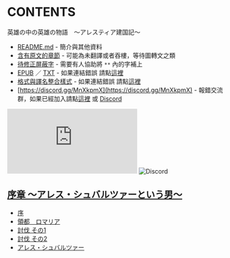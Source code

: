 # CONTENTS

英雄の中の英雄の物語　〜アレスティア建国記〜


- [README.md](README.md) - 簡介與其他資料
- [含有原文的章節](ja.md) - 可能為未翻譯或者吞樓，等待圖轉文之類
- [待修正屏蔽字](%E5%BE%85%E4%BF%AE%E6%AD%A3%E5%B1%8F%E8%94%BD%E5%AD%97.md) - 需要有人協助將 `**` 內的字補上
- [EPUB](https://gitlab.com/demonovel/epub-txt/blob/master/syosetu_out/%E8%8B%B1%E9%9B%84%E3%81%AE%E4%B8%AD%E3%81%AE%E8%8B%B1%E9%9B%84%E3%81%AE%E7%89%A9%E8%AA%9E%E3%80%80%E3%80%9C%E3%82%A2%E3%83%AC%E3%82%B9%E3%83%86%E3%82%A3%E3%82%A2%E5%BB%BA%E5%9B%BD%E8%A8%98%E3%80%9C.epub) ／ [TXT](https://gitlab.com/demonovel/epub-txt/blob/master/syosetu_out/out/%E8%8B%B1%E9%9B%84%E3%81%AE%E4%B8%AD%E3%81%AE%E8%8B%B1%E9%9B%84%E3%81%AE%E7%89%A9%E8%AA%9E%E3%80%80%E3%80%9C%E3%82%A2%E3%83%AC%E3%82%B9%E3%83%86%E3%82%A3%E3%82%A2%E5%BB%BA%E5%9B%BD.out.txt) - 如果連結錯誤 請點[這裡](https://gitlab.com/demonovel/epub-txt/tree/master)
- [格式與譯名整合樣式](https://github.com/bluelovers/node-novel/blob/master/lib/locales/%E8%8B%B1%E9%9B%84%E3%81%AE%E4%B8%AD%E3%81%AE%E8%8B%B1%E9%9B%84%E3%81%AE%E7%89%A9%E8%AA%9E%E3%80%80%E3%80%9C%E3%82%A2%E3%83%AC%E3%82%B9%E3%83%86%E3%82%A3%E3%82%A2%E5%BB%BA%E5%9B%BD%E8%A8%98%E3%80%9C.ts) - 如果連結錯誤 請點[這裡](https://github.com/bluelovers/node-novel/tree/master/lib/locales)
- [https://discord.gg/MnXkpmX](https://discord.gg/MnXkpmX) - 報錯交流群，如果已經加入請點[這裡](https://discordapp.com/channels/467794087769014273/467794088285175809) 或 [Discord](https://discordapp.com/channels/@me)


![導航目錄](https://chart.apis.google.com/chart?cht=qr&chs=150x150&chl=https://gitee.com/bluelovers/novel/blob/master/syosetu_out/英雄の中の英雄の物語　〜アレスティア建国記〜/導航目錄.md)  ![Discord](https://chart.apis.google.com/chart?cht=qr&chs=150x150&chl=https://discord.gg/MnXkpmX)




## [序章 〜アレス・シュバルツァーという男〜](00000_%E5%BA%8F%E7%AB%A0%20%E3%80%9C%E3%82%A2%E3%83%AC%E3%82%B9%E3%83%BB%E3%82%B7%E3%83%A5%E3%83%90%E3%83%AB%E3%83%84%E3%82%A1%E3%83%BC%E3%81%A8%E3%81%84%E3%81%86%E7%94%B7%E3%80%9C)

- [序](00000_%E5%BA%8F%E7%AB%A0%20%E3%80%9C%E3%82%A2%E3%83%AC%E3%82%B9%E3%83%BB%E3%82%B7%E3%83%A5%E3%83%90%E3%83%AB%E3%83%84%E3%82%A1%E3%83%BC%E3%81%A8%E3%81%84%E3%81%86%E7%94%B7%E3%80%9C/00010_%E5%BA%8F.txt)
- [領都　ロマリア](00000_%E5%BA%8F%E7%AB%A0%20%E3%80%9C%E3%82%A2%E3%83%AC%E3%82%B9%E3%83%BB%E3%82%B7%E3%83%A5%E3%83%90%E3%83%AB%E3%83%84%E3%82%A1%E3%83%BC%E3%81%A8%E3%81%84%E3%81%86%E7%94%B7%E3%80%9C/00020_%E9%A0%98%E9%83%BD%E3%80%80%E3%83%AD%E3%83%9E%E3%83%AA%E3%82%A2.txt)
- [討伐 その1](00000_%E5%BA%8F%E7%AB%A0%20%E3%80%9C%E3%82%A2%E3%83%AC%E3%82%B9%E3%83%BB%E3%82%B7%E3%83%A5%E3%83%90%E3%83%AB%E3%83%84%E3%82%A1%E3%83%BC%E3%81%A8%E3%81%84%E3%81%86%E7%94%B7%E3%80%9C/00030_%E8%A8%8E%E4%BC%90%20%E3%81%9D%E3%81%AE1.txt)
- [討伐 その2](00000_%E5%BA%8F%E7%AB%A0%20%E3%80%9C%E3%82%A2%E3%83%AC%E3%82%B9%E3%83%BB%E3%82%B7%E3%83%A5%E3%83%90%E3%83%AB%E3%83%84%E3%82%A1%E3%83%BC%E3%81%A8%E3%81%84%E3%81%86%E7%94%B7%E3%80%9C/00040_%E8%A8%8E%E4%BC%90%20%E3%81%9D%E3%81%AE2.txt)
- [アレス・シュバルツァー](00000_%E5%BA%8F%E7%AB%A0%20%E3%80%9C%E3%82%A2%E3%83%AC%E3%82%B9%E3%83%BB%E3%82%B7%E3%83%A5%E3%83%90%E3%83%AB%E3%83%84%E3%82%A1%E3%83%BC%E3%81%A8%E3%81%84%E3%81%86%E7%94%B7%E3%80%9C/00050_%E3%82%A2%E3%83%AC%E3%82%B9%E3%83%BB%E3%82%B7%E3%83%A5%E3%83%90%E3%83%AB%E3%83%84%E3%82%A1%E3%83%BC.txt)

